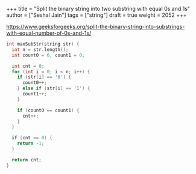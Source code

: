 +++
title = "Split the binary string into two substring with equal 0s and 1s"
author = ["Seshal Jain"]
tags = ["string"]
draft = true
weight = 2052
+++

<https://www.geeksforgeeks.org/split-the-binary-string-into-substrings-with-equal-number-of-0s-and-1s/>

```cpp
int maxSubStr(string str) {
  int n = str.length();
  int count0 = 0, count1 = 0;

  int cnt = 0;
  for (int i = 0; i < n; i++) {
    if (str[i] == '0') {
      count0++;
    } else if (str[i] == '1') {
      count1++;
    }

    if (count0 == count1) {
      cnt++;
    }
  }

  if (cnt == 0) {
    return -1;
  }

  return cnt;
}
```
